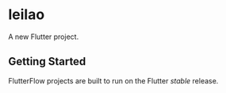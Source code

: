 # leilao

A new Flutter project.

## Getting Started

FlutterFlow projects are built to run on the Flutter _stable_ release.
